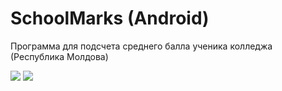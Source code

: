 # SchoolMarks (Android)
Программа для подсчета среднего балла ученика колледжа (Республика Молдова)

<img src="https://ru.inettools.net/upload/lgUBUHvFEUDKYjGfbL6kH8VkxnV2lPXlphkZlydY/screenshot_1574024496.5uIg3.png">

<img src="https://ru.inettools.net/upload/lgUBUHvFEUDKYjGfbL6kH8VkxnV2lPXlphkZlydY/screenshot_1574024540.3u6t6.png">
